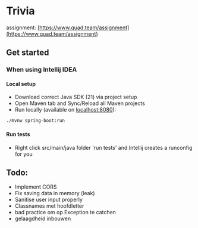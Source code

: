 # Trivia

assignment: [https://www.quad.team/assignment](https://www.quad.team/assignment)

## Get started

### When using Intellij IDEA

#### Local setup
- Download correct Java SDK (21) via project setup
- Open Maven tab and Sync/Reload all Maven projects
- Run locally (available on [localhost:8080](localhost:8080)):
```bash
./mvnw spring-boot:run
```


#### Run tests
- Right click src/main/java folder 'run tests' and Intellij creates a runconfig for you


## Todo:

- Implement CORS
- Fix saving data in memory (leak)
- Sanitise user input properly
- Classnames met hoofdletter
- bad practice om op Exception te catchen
- gelaagdheid inbouwen